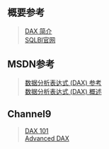 ## 概要参考
>[DAX 简介](https://powerbi.microsoft.com/zh-cn/guided-learning/powerbi-learning-7-1-intro-to-dax/)<br>
>[SQLBI官网](http://www.sqlbi.com/)<br>

## MSDN参考
>[数据分析表达式 (DAX) 参考](https://msdn.microsoft.com/zh-cn/library/gg413422.aspx)<br>
>[数据分析表达式 (DAX) 概述](https://msdn.microsoft.com/zh-cn/library/gg399181.aspx)<br>

## Channel9
>[DAX 101](https://channel9.msdn.com/Events/Microsoft-Data-Insights-Summit/2016/WKS007)<br>
>[Advanced DAX](https://channel9.msdn.com/Events/Microsoft-Data-Insights-Summit/2016/WKS020)<br>
